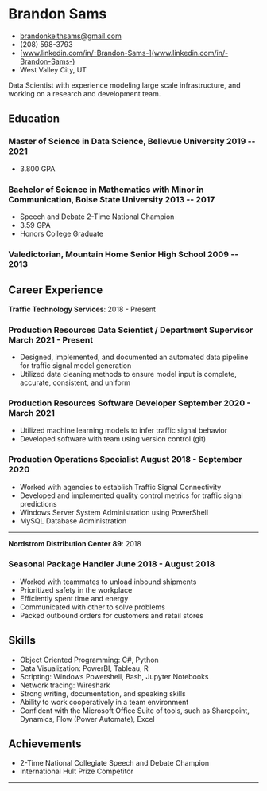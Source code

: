 <!-- The (first) h1 will be used as the <title> of the HTML page -->
# Brandon Sams

<!-- The unordered list immediately after the h1 will be formatted on a single
line. It is intended to be used for contact details -->
- <brandonkeithsams@gmail.com>
- (208) 598-3793
- [www.linkedin.com/in/-Brandon-Sams-](www.linkedin.com/in/-Brandon-Sams-)
- West Valley City, UT
<!-- - [brandonsams.github.io](https://brandonsams.github.io/) -->

<!-- The paragraph after the h1 and ul and before the first h2 is optional. It
is intended to be used for a short summary. -->
Data Scientist with experience modeling large scale infrastructure, and working on a research and development team.

## Education

### <span>Master of Science in Data Science, Bellevue University</span> <span>2019 -- 2021</span>

  - 3.800 GPA

### <span>Bachelor of Science in Mathematics with Minor in Communication, Boise State University</span> <span>2013 -- 2017</span>

  - Speech and Debate 2-Time National Champion 
  - 3.59 GPA
  - Honors College Graduate

### <span>Valedictorian, Mountain Home Senior High School</span> <span>2009 -- 2013</span>

## Career Experience

**Traffic Technology Services**: 2018 - Present

<!-- You have to wrap the "left" and "right" half of these headings in spans by
hand -->
### <span>Production Resources Data Scientist / Department Supervisor</span> <span>March 2021 - Present</span>

 - Designed, implemented, and documented an automated data pipeline for traffic signal model generation
 - Utilized data cleaning methods to ensure model input is complete, accurate, consistent, and uniform

### <span>Production Resources Software Developer</span> <span>September 2020 - March 2021</span>

 - Utilized machine learning models to infer traffic signal behavior
 - Developed software with team using version control (git)

### <span>Production Operations Specialist</span> <span>August 2018 - September 2020</span>

 - Worked with agencies to establish Traffic Signal Connectivity
 - Developed and implemented quality control metrics for traffic signal predictions
 - Windows Server System Administration using PowerShell
 - MySQL Database Administration

---

**Nordstrom Distribution Center 89**: 2018
### <span>Seasonal Package Handler</span> <span>June 2018 - August 2018</span>

 - Worked with teammates to unload inbound shipments
 - Prioritized safety in the workplace
 - Efficiently spent time and energy
 - Communicated with other to solve problems
 - Packed outbound orders for customers and retail stores

## Skills

 - Object Oriented Programming: C#, Python
 - Data Visualization: PowerBI, Tableau, R
 - Scripting: Windows Powershell, Bash, Jupyter Notebooks
 - Network tracing: Wireshark
 - Strong writing, documentation, and speaking skills
 - Ability to work cooperatively in a team environment
 - Confident with the Microsoft Office Suite of tools, such as Sharepoint, Dynamics, Flow (Power Automate), Excel

## Achievements

 - 2-Time National Collegiate Speech and Debate Champion
 - International Hult Prize Competitor

---

